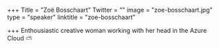 +++
Title = "Zoë Bosschaart"
Twitter = ""
image = "zoe-bosschaart.jpg"
type = "speaker"
linktitle = "zoe-bosschaart"

+++
Enthousiastic creative woman working with her head in the Azure Cloud ⛅️


